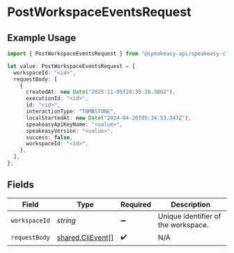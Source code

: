# PostWorkspaceEventsRequest

## Example Usage

```typescript
import { PostWorkspaceEventsRequest } from "@speakeasy-api/speakeasy-client-sdk-typescript/sdk/models/operations";

let value: PostWorkspaceEventsRequest = {
  workspaceId: "<id>",
  requestBody: [
    {
      createdAt: new Date("2025-11-05T20:35:28.386Z"),
      executionId: "<id>",
      id: "<id>",
      interactionType: "TOMBSTONE",
      localStartedAt: new Date("2024-04-20T05:34:53.347Z"),
      speakeasyApiKeyName: "<value>",
      speakeasyVersion: "<value>",
      success: false,
      workspaceId: "<id>",
    },
  ],
};
```

## Fields

| Field                                                       | Type                                                        | Required                                                    | Description                                                 |
| ----------------------------------------------------------- | ----------------------------------------------------------- | ----------------------------------------------------------- | ----------------------------------------------------------- |
| `workspaceId`                                               | *string*                                                    | :heavy_minus_sign:                                          | Unique identifier of the workspace.                         |
| `requestBody`                                               | [shared.CliEvent](../../../sdk/models/shared/clievent.md)[] | :heavy_check_mark:                                          | N/A                                                         |